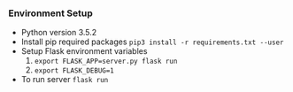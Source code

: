 ### Environment Setup ###

* Python version 3.5.2
* Install pip required packages `pip3 install -r requirements.txt --user`
* Setup Flask environment variables
  1. `export FLASK_APP=server.py flask run`
  2. `export FLASK_DEBUG=1`
* To run server `flask run`
